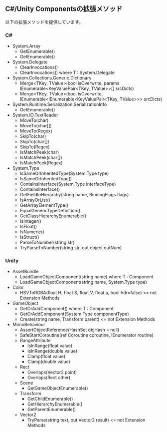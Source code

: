 ﻿## C#/Unity Componentsの拡張メソッド

以下の拡張メソッドを提供しています。

### C#

- System.Array
    - GetEnumerable()
    - GetEnumerable<T>()
- System.Delegate
    - ClearInvocations()
    - ClearInvocations<T>() where T : System.Delegate
- System.Collections.Generic.Dictionary
    - Merge<TKey, TValue>(bool isOverwrite, params IEnumerable<KeyValuePair<TKey, TValue>>[] srcDicts)
    - Merge<TKey, TValue>(bool isOverwrite, IEnumerable<IEnumerable<KeyValuePair<TKey, TValue>>> srcDicts)
- System.Runtime.Serialization.SerializationInfo
    - GetEnumerable()
- System.IO.TextReader
    - MoveTo(char)
    - MoveTo(char[])
    - MoveTo(Regex)
    - SkipTo(char)
    - SkipTo(char[])
    - SkipTo(Regex)
    - IsMatchPeek(char)
    - IsMatchPeek(char[])
    - IsMatchPeek(Regex)
- System.Type
    - IsSameOrInheritedType(System.Type type)
    - IsSameOrInheritedType<T>()
    - ContainsInterface(System.Type interfaceType)
    - ContainsInterface<T>()
    - GetFieldInHierarchy(string name, BindingFlags flags)
    - IsArrayOrList()
    - GetArrayElementType()
    - EqualGenericTypeDefinition()
    - GetClassHierarchyEnumerable()
    - IsInteger()
    - IsFloat()
    - IsNumeric()
    - IsStruct()
    - ParseToNumber(string str)
    - TryParseToNumber(string str, out object outNum)

### Unity

- AssetBundle
    - LoadGameObjectComponent<T>(string name) where T : Component
    - LoadGameObjectComponent(string name, System.Type type)
- Color
    - HSVToRGBA(float H, float S, float V, float a, bool hdr=false) <= not Extension Methods
- GameObject
    - GetOrAddComponent<T>() where T : Component
    - GetOrAddComponent(System.Type componentType)
    - Create(string name, Transform parent) <= not Extension Methods
- MonoBehaviour
    - AssertObjectReference(HashSet<object> objHash = null)
    - SafeStartCoroutine(ref Coroutine coroutine, IEnumerator routine)
- RangeAttribute
    - IsInRange(float value)
    - IsInRange(double value)
    - Clamp(float value)
    - Clamp(double value)
- Rect
    - Overlaps(Vector2 point)
    - Overlaps(Rect other)
- Scene
    - GetGameObjectEnumerable()
- Transform
    - GetChildEnumerable()
    - GetHierarchyEnumerable()
    - GetParentEnumerable()
- Vector2
    - TryParse(string text, out Vector2 result) <= not Extension Methods

